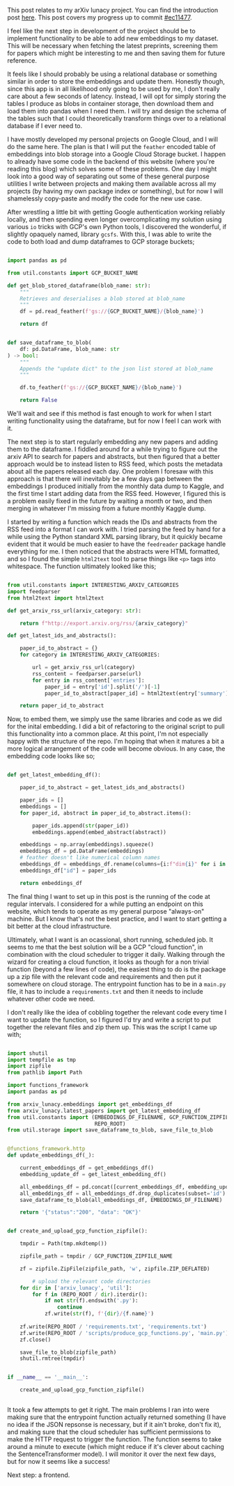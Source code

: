 This post relates to my arXiv lunacy project. You can find the introduction post [here](https://jimbarrett.phd/blog/6). This post covers my progress up to commit [#ec11477](https://github.com/jimbarrett27/arxiv-lunacy/commit/ec114777cfb5da2f6d79e965105c67e353a134ab).

I feel like the next step in development of the project should be to implement functionality to be able to add new embeddings to my dataset. This will be necessary when fetching the latest preprints, screening them for papers which might be interesting to me and then saving them for future reference.

It feels like I should probably be using a relational database or something similar in order to store the embeddings and update them. Honestly though, since this app is in all likelihood only going to be used by me, I don't really care about a few seconds of latency. Instead, I will opt for simply storing the tables I produce as blobs in container storage, then download them and load them into pandas when I need them. I will try and design the schema of the tables such that I could theoretically transform things over to a relational database if I ever need to. 

I have mostly developed my personal projects on Google Cloud, and I will do the same here. The plan is that I will put the `feather` encoded table of embeddings into blob storage into a Google Cloud Storage bucket. I happen to already have some code in the backend of this website (where you're reading this blog) which solves some of these problems. One day I might look into a good way of separating out some of these general purpose utilities I write between projects and making them available across all my projects (by having my own package index or something), but for now I will shamelessly copy-paste and modify the code for the new use case.

After wrestling a little bit with getting Google authentication working reliably locally, and then spending even longer overcomplicating my solution using various `io` tricks with GCP's own Python tools, I discovered the wonderful, if slightly opaquely named, library `gcsfs`. With this, I was able to write the code to both load and dump dataframes to GCP storage buckets;

```python

import pandas as pd

from util.constants import GCP_BUCKET_NAME

def get_blob_stored_dataframe(blob_name: str):
    """
    Retrieves and deserialises a blob stored at blob_name
    """
    df = pd.read_feather(f'gs://{GCP_BUCKET_NAME}/{blob_name}')

    return df


def save_dataframe_to_blob(
    df: pd.DataFrame, blob_name: str
) -> bool:
    """
    Appends the "update dict" to the json list stored at blob_name
    """

    df.to_feather(f'gs://{GCP_BUCKET_NAME}/{blob_name}')

    return False

```

We'll wait and see if this method is fast enough to work for when I start writing functionality using the dataframe, but for now I feel I can work with it.

The next step is to start regularly embedding any new papers and adding them to the dataframe. I fiddled around for a while trying to figure out the arxiv API to search for papers and abstracts, but then figured that a better approach would be to instead listen to RSS feed, which posts the metadata about all the papers released each day. One problem I foresaw with this approach is that there will inevitably be a few days gap between the embeddings I produced initially from the monthly data dump to Kaggle, and the first time I start adding data from the RSS feed. However, I figured this is a problem easily fixed in the future by waiting a month or two, and then merging in whatever I'm missing from a future monthly Kaggle dump.

I started by writing a function which reads the IDs and abstracts from the RSS feed into a format I can work with. I tried parsing the feed by hand for a while using the Python standard XML parsing library, but it quickly became evident that it would be much easier to have the `feedreader` package handle everything for me. I then noticed that the abstracts were HTML formatted, and so I found the simple `html2text` tool to parse things like `<p>` tags into whitespace. The function ultimately looked like this;

```python

from util.constants import INTERESTING_ARXIV_CATEGORIES
import feedparser
from html2text import html2text

def get_arxiv_rss_url(arxiv_category: str):

    return f"http://export.arxiv.org/rss/{arxiv_category}"

def get_latest_ids_and_abstracts():

    paper_id_to_abstract = {}
    for category in INTERESTING_ARXIV_CATEGORIES:

        url = get_arxiv_rss_url(category)
        rss_content = feedparser.parse(url)
        for entry in rss_content['entries']:
            paper_id = entry['id'].split('/')[-1]
            paper_id_to_abstract[paper_id] = html2text(entry['summary'])

    return paper_id_to_abstract

```

Now, to embed them, we simply use the same libraries and code as we did for the inital embedding. I did a bit of refactoring to the original script to pull this functionality into a common place. At this point, I'm not especially happy with the structure of the repo. I'm hoping that when it matures a bit a more logical arrangement of the code will become obvious. In any case, the embedding code looks like so;

```python

def get_latest_embedding_df():

    paper_id_to_abstract = get_latest_ids_and_abstracts()

    paper_ids = []
    embeddings = []
    for paper_id, abstract in paper_id_to_abstract.items():

        paper_ids.append(str(paper_id))
        embeddings.append(embed_abstract(abstract))

    embeddings = np.array(embeddings).squeeze()
    embeddings_df = pd.DataFrame(embeddings)
    # feather doesn't like numerical column names
    embeddings_df = embeddings_df.rename(columns={i:f"dim{i}" for i in embeddings_df.columns})
    embeddings_df["id"] = paper_ids

    return embeddings_df

```

The final thing I want to set up in this post is the running of the code at regular intervals. I considered for a while putting an endpoint on this website, which tends to operate as my general purpose "always-on" machine. But I know that's not the best practice, and I want to start getting a bit better at the cloud infrastructure.

Ultimately, what I want is an ocassional, short running, scheduled job. It seems to me that the best solution will be a GCP "cloud function", in combination with the cloud scheduler to trigger it daily. Walking through the wizard for creating a cloud function, it looks as though for a non trivial function (beyond a few lines of code), the easiest thing to do is the package up a zip file with the relevant code and requirements and then put it somewhere on cloud storage. The entrypoint function has to be in a `main.py` file, it has to include a `requirements.txt` and then it needs to include whatever other code we need.

I don't really like the idea of cobbling together the relevant code every time I want to update the function, so I figured I'd try and write a script to put together the relevant files and zip them up. This was the script I came up with;

```python

import shutil
import tempfile as tmp
import zipfile
from pathlib import Path

import functions_framework
import pandas as pd

from arxiv_lunacy.embeddings import get_embeddings_df
from arxiv_lunacy.latest_papers import get_latest_embedding_df
from util.constants import (EMBEDDINGS_DF_FILENAME, GCP_FUNCTION_ZIPFILE_NAME,
                            REPO_ROOT)
from util.storage import save_dataframe_to_blob, save_file_to_blob


@functions_framework.http
def update_embeddings_df(_):

    current_embeddings_df = get_embeddings_df()
    embedding_update_df = get_latest_embedding_df()

    all_embeddings_df = pd.concat([current_embeddings_df, embedding_update_df])
    all_embeddings_df = all_embeddings_df.drop_duplicates(subset='id').reset_index().drop(columns='index')
    save_dataframe_to_blob(all_embeddings_df, EMBEDDINGS_DF_FILENAME)

    return '{"status":"200", "data": "OK"}' 


def create_and_upload_gcp_function_zipfile():

    tmpdir = Path(tmp.mkdtemp())

    zipfile_path = tmpdir / GCP_FUNCTION_ZIPFILE_NAME

    zf = zipfile.ZipFile(zipfile_path, 'w', zipfile.ZIP_DEFLATED)

        # upload the relevant code directories
    for dir in ['arxiv_lunacy', 'util']:
        for f in (REPO_ROOT / dir).iterdir():
            if not str(f).endswith('.py'):
                continue
            zf.write(str(f), f'{dir}/{f.name}')
    
    zf.write(REPO_ROOT / 'requirements.txt', 'requirements.txt')
    zf.write(REPO_ROOT / 'scripts/produce_gcp_functions.py', 'main.py')
    zf.close()

    save_file_to_blob(zipfile_path)
    shutil.rmtree(tmpdir)


if __name__ == '__main__':

    create_and_upload_gcp_function_zipfile()
        
```

It took a few attempts to get it right. The main problems I ran into were making sure that the entrypoint function actually returned something (I have no idea if the JSON repsonse is necessary, but if it ain't broke, don't fix it), and making sure that the cloud scheduler has sufficient permissions to make the HTTP request to trigger the function. The function seems to take around a minute to execute (which might reduce if it's clever about caching the SentenceTransformer model). I will monitor it over the next few days, but for now it seems like a success!

Next step: a frontend.